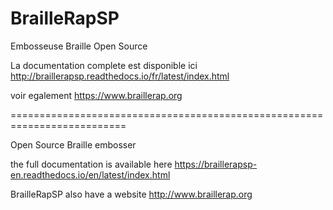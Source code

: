 # BrailleRapSP

Embosseuse Braille Open Source

La documentation complete est disponible ici http://braillerapsp.readthedocs.io/fr/latest/index.html

voir egalement https://www.braillerap.org

==========================================================================

Open Source Braille embosser


the full documentation is available here https://braillerapsp-en.readthedocs.io/en/latest/index.html

BrailleRapSP also have a website http://www.braillerap.org
